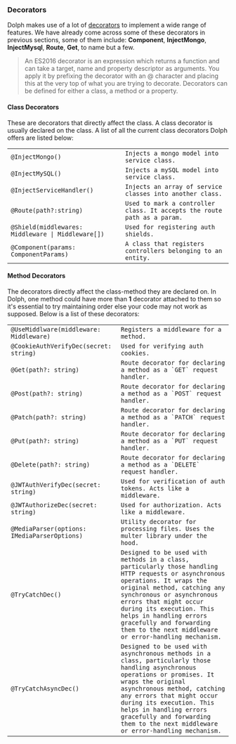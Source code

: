 ### Decorators

Dolph makes use of a lot of [decorators](https://www.typescriptlang.org/docs/handbook/decorators.html#handbook-content) to implement a wide range of features. We have already come across some of these decorators in previous sections, some of them include: **Component**, **InjectMongo**, **InjectMysql**, **Route**, **Get**, to name but a few.

<blockquote class="external">
An ES2016 decorator is an expression which returns a function and can take a target, name and property descriptor as arguments. You apply it by prefixing the decorator with an @ character and placing this at the very top of what you are trying to decorate. Decorators can be defined for either a class, a method or a property. 
</blockquote>

#### Class Decorators

These are decorators that directly affect the class. A class decorator is usually declared on the class. A list of all the current class decorators Dolph offers are listed below:

<table>
  <tbody>
    <tr>
      <td><code>@InjectMongo()</code></td>
      <td><code>Injects a mongo model into service class.</code></td>
    </tr>
    <tr>
      <td><code>@InjectMySQL()</code></td>
      <td><code>Injects a mySQL model into service class.</code></td>
    </tr>
    <tr>
      <td><code>@InjectServiceHandler()</code></td>
      <td><code>Injects an array of service classes into another class.</code></td>
    </tr>
    <tr>
      <td><code>@Route(path?:string)</code></td>
      <td><code>Used to mark a controller class. It accepts the route path as a param.</code></td>
    </tr>
    <tr>
      <td><code>@Shield(middlewares: Middleware | Middleware[])</code></td>
      <td><code>Used for registering auth shields.</code></td>
    </tr>
    <tr>
      <td><code>@Component(params: ComponentParams)</code></td>
      <td><code>A class that registers controllers belonging to an entity.</code></td>
    </tr>
  </tbody>
</table>

#### Method Decorators

The decorators directly affect the class-method they are declared on. In Dolph, one method could have more than **1** decorator attached to them so it's essential to try maintaining order else your code may not work as supposed.
Below is a list of these decorators:

<table>
    <tbody>
        <tr>
            <td><code>@UseMiddlware(middleware: Middleware)</code></td>
            <td><code>Registers a middleware for a method.</code></td>
        </tr>
        <tr>
            <td><code>@CookieAuthVerifyDec(secret: string)</code></td>
            <td><code>Used for verifying auth cookies.</code></td>
        </tr>
        <tr>
            <td><code>@Get(path?: string)</code></td>
            <td><code>Route decorator for declaring a method as a `GET` request handler.</code></td>
        </tr>
        <tr>
            <td><code>@Post(path?: string)</code></td>
            <td><code>Route decorator for declaring a method as a `POST` request handler.</code></td>
        </tr>
        <tr>
            <td><code>@Patch(path?: string)</code></td>
            <td><code>Route decorator for declaring a method as a `PATCH` request handler.</code></td>
        </tr>
        <tr>
            <td><code>@Put(path?: string)</code></td>
            <td><code>Route decorator for declaring a method as a `PUT` request handler.</code></td>
        </tr>
        <tr>
            <td><code>@Delete(path?: string)</code></td>
            <td><code>Route decorator for declaring a method as a `DELETE` request handler.</code></td>
        </tr>
        <tr>
            <td><code>@JWTAuthVerifyDec(secret: string)</code></td>
            <td><code>Used for verification of auth tokens. Acts like a middleware.</code></td>
        </tr>
        <tr>
            <td><code>@JWTAuthorizeDec(secret: string)</code></td>
            <td><code>Used for authorization. Acts like a middleware.</code></td>
        </tr>
        <tr>
            <td><code>@MediaParser(options: IMediaParserOptions)</code></td>
            <td><code>Utility decorator for processing files. Uses the multer library under the hood.</code></td>
        </tr>
         <tr>
            <td><code>@TryCatchDec()</code></td>
            <td><code>Designed to be used with methods in a class, particularly those handling HTTP requests or asynchronous operations. It wraps the original method, catching any synchronous or asynchronous errors that might occur during its execution. This helps in handling errors gracefully and forwarding them to the next middleware or error-handling mechanism.</code></td>
        </tr>
        <tr>
            <td><code>@TryCatchAsyncDec()</code></td>
            <td><code>Designed to be used with asynchronous methods in a class, particularly those handling asynchronous operations or promises. It wraps the original asynchronous method, catching any errors that might occur during its execution. This helps in handling errors gracefully and forwarding them to the next middleware or error-handling mechanism.</code></td>
        </tr>
    </tbody>
</table>